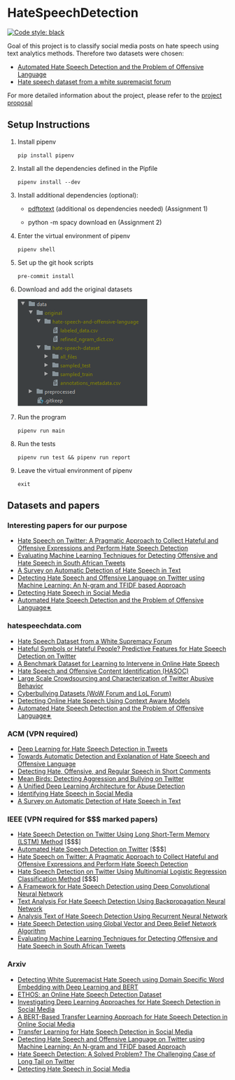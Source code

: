 # HateSpeechDetection
[![Code style: black](https://img.shields.io/badge/code%20style-black-000000.svg)](https://github.com/psf/black)

Goal of this project is to classify social media posts on hate speech using text analytics methods. Therefore two
datasets were chosen:

- [Automated Hate Speech Detection and the Problem of Offensive Language](https://github.com/t-davidson/hate-speech-and-offensive-language)
- [Hate speech dataset from a white supremacist forum](https://github.com/Vicomtech/hate-speech-dataset)

For more detailed information about the project, please refer to the [project proposal](https://github.com/fidsusj/HateSpeechDetection/blob/main/docs/proposal/project-proposal.pdf)

## Setup Instructions

1. Install pipenv

       pip install pipenv
        
2. Install all the dependencies defined in the Pipfile        
        
       pipenv install --dev
       
3. Install additional dependencies (optional):
        
   - [pdftotext](https://pypi.org/project/pdftotext/) (additional os dependencies needed) (Assignment 1)
        
   - python -m spacy download en (Assignment 2)
        
4. Enter the virtual environment of pipenv

       pipenv shell

5. Set up the git hook scripts
       
       pre-commit install
       
6. Download and add the original datasets

    ![data folder structure](./docs/img/data.png)

7. Run the program

       pipenv run main
       
8. Run the tests

       pipenv run test && pipenv run report
       
9. Leave the virtual environment of pipenv

       exit

## Datasets and papers

### Interesting papers for our purpose
- [Hate Speech on Twitter: A Pragmatic Approach to Collect Hateful and Offensive Expressions and Perform Hate Speech Detection](https://ieeexplore.ieee.org/document/8292838)
- [Evaluating Machine Learning Techniques for Detecting Offensive and Hate Speech in South African Tweets](https://ieeexplore.ieee.org/document/8963960)
- [A Survey on Automatic Detection of Hate Speech in Text](https://dl.acm.org/doi/pdf/10.1145/3232676)
- [Detecting Hate Speech and Offensive Language on Twitter using Machine Learning: An N-gram and TFIDF based Approach](https://arxiv.org/pdf/1809.08651.pdf)
- [Detecting Hate Speech in Social Media](https://arxiv.org/pdf/1712.06427.pdf)
- [Automated Hate Speech Detection and the Problem of Offensive Language∗](https://arxiv.org/pdf/1703.04009.pdf)

### hatespeechdata.com

- [Hate Speech Dataset from a White Supremacy Forum](https://arxiv.org/pdf/1703.04009.pdf)
- [Hateful Symbols or Hateful People? Predictive Features for Hate Speech Detection on Twitter](https://www.aclweb.org/anthology/N16-2013.pdf)
- [A Benchmark Dataset for Learning to Intervene in Online Hate Speech](https://arxiv.org/pdf/1909.04251.pdf)
- [Hate Speech and Offensive Content Identification (HASOC)](https://dl.acm.org/doi/pdf/10.1145/3368567.3368584)
- [Large Scale Crowdsourcing and Characterization of Twitter Abusive Behavior](https://arxiv.org/pdf/1802.00393.pdf)
- [Cyberbullying Datasets (WoW Forum and LoL Forum)](https://aisel.aisnet.org/cgi/viewcontent.cgi?article=1061&context=ecis2016_rp)
- [Detecting Online Hate Speech Using Context Aware Models](https://arxiv.org/pdf/1710.07395.pdf)
- [Automated Hate Speech Detection and the Problem of Offensive Language∗](https://arxiv.org/pdf/1703.04009.pdf)
    
### ACM (VPN required)

- [Deep Learning for Hate Speech Detection in Tweets](https://dl.acm.org/doi/pdf/10.1145/3041021.3054223)
- [Towards Automatic Detection and Explanation of Hate Speech and Offensive Language](https://dl.acm.org/doi/pdf/10.1145/3375708.3380312)
- [Detecting Hate, Offensive, and Regular Speech in Short Comments](https://dl.acm.org/doi/pdf/10.1145/3126858.3131576)
- [Mean Birds: Detecting Aggression and Bullying on Twitter](https://dl.acm.org/doi/pdf/10.1145/3091478.3091487)
- [A Unified Deep Learning Architecture for Abuse Detection](https://dl.acm.org/doi/pdf/10.1145/3292522.3326028)
- [Identifying Hate Speech in Social Media](https://dl.acm.org/doi/pdf/10.1145/3155212)
- [A Survey on Automatic Detection of Hate Speech in Text](https://dl.acm.org/doi/pdf/10.1145/3232676)

### IEEE (VPN required for $$$ marked papers)

- [Hate Speech Detection on Twitter Using Long Short-Term Memory (LSTM) Method](https://ieeexplore.ieee.org/document/9003992) [$$$]
- [Automated Hate Speech Detection on Twitter](https://ieeexplore.ieee.org/document/9128428) [$$$]
- [Hate Speech on Twitter: A Pragmatic Approach to Collect Hateful and Offensive Expressions and Perform Hate Speech Detection](https://ieeexplore.ieee.org/document/8292838)
- [Hate Speech Detection on Twitter Using Multinomial Logistic Regression Classification Method](https://ieeexplore.ieee.org/document/8980379) [$$$]
- [A Framework for Hate Speech Detection using Deep Convolutional Neural Network](https://ieeexplore.ieee.org/document/9253658)
- [Text Analysis For Hate Speech Detection Using Backpropagation Neural Network](https://ieeexplore.ieee.org/document/8712109)
- [Analysis Text of Hate Speech Detection Using Recurrent Neural Network](https://ieeexplore.ieee.org/document/8712104)
- [Hate Speech Detection using Global Vector and Deep Belief Network Algorithm](https://ieeexplore.ieee.org/document/9245467)
- [Evaluating Machine Learning Techniques for Detecting Offensive and Hate Speech in South African Tweets](https://ieeexplore.ieee.org/document/8963960)

### Arxiv

- [Detecting White Supremacist Hate Speech using Domain Specific Word Embedding with Deep Learning and BERT](https://arxiv.org/pdf/2010.00357.pdf)
- [ETHOS: an Online Hate Speech Detection Dataset](https://arxiv.org/pdf/2006.08328.pdf)
- [Investigating Deep Learning Approaches for Hate Speech Detection in Social Media ](https://arxiv.org/ftp/arxiv/papers/2005/2005.14690.pdf)
- [A BERT-Based Transfer Learning Approach for Hate Speech Detection in Online Social Media](https://arxiv.org/pdf/1910.12574.pdf)
- [Transfer Learning for Hate Speech Detection in Social Media](https://arxiv.org/pdf/1906.03829.pdf)
- [Detecting Hate Speech and Offensive Language on Twitter using Machine Learning: An N-gram and TFIDF based Approach](https://arxiv.org/pdf/1809.08651.pdf)
- [Hate Speech Detection: A Solved Problem? The Challenging Case of Long Tail on Twitter](https://arxiv.org/pdf/1803.03662.pdf)
- [Detecting Hate Speech in Social Media](https://arxiv.org/pdf/1712.06427.pdf)
